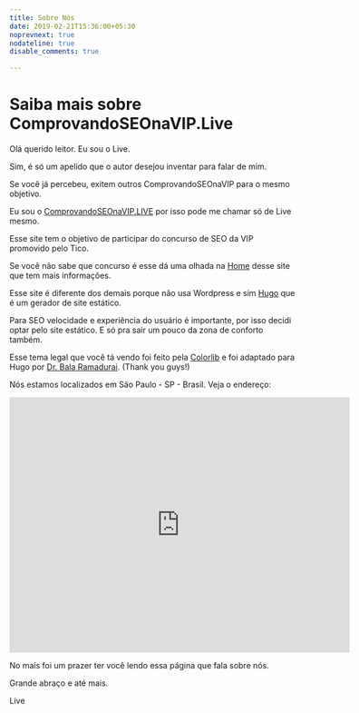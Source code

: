```yaml
---
title: Sobre Nós
date: 2019-02-21T15:36:00+05:30
noprevnext: true
nodateline: true
disable_comments: true

---
```


# Saiba mais sobre ComprovandoSEOnaVIP.Live

Olá querido leitor. Eu sou o Live.

Sim, é só um apelido que o autor desejou inventar para falar de mim.

Se você já percebeu, exitem outros ComprovandoSEOnaVIP para o mesmo objetivo.

Eu sou o [ComprovandoSEOnaVIP.LIVE](https://ComprovandoSEOnaVIP.LIVE) por isso pode me chamar só de Live mesmo.

Esse site tem o objetivo de participar do concurso de SEO da VIP promovido pelo Tico.

Se você não sabe que concurso é esse dá uma olhada na [Home]((https://ComprovandoSEOnaVIP.LIVE)) desse site que tem mais informações.

Esse site é diferente dos demais porque não usa Wordpress e sim [Hugo](https://gohugo.io/) que é um gerador de site estático.

Para SEO velocidade e experiência do usuário é importante, por isso decidi optar pelo site estático. E só pra sair um pouco da zona de conforto também.

Esse tema legal que você tá vendo foi feito pela [Colorlib](https://colorlib.com/wp/themes/travelify/) e foi adaptado para Hugo por [Dr. Bala Ramadurai](https://balaramadurai.net/). (Thank you guys!)

Nós estamos localizados em São Paulo - SP - Brasil. Veja o endereço:

<iframe src="https://www.google.com/maps/embed?pb=!1m18!1m12!1m3!1d1828.6088232384973!2d-46.6350632420172!3d-23.560625437555398!2m3!1f0!2f0!3f0!3m2!1i1024!2i768!4f13.1!3m3!1m2!1s0x94ce59a71b6c4e5d%3A0x6b3eecc6db55914e!2sR.+S%C3%A3o+Joaquim%2C+516+-+Liberdade%2C+S%C3%A3o+Paulo+-+SP%2C+01508-001!5e0!3m2!1spt-BR!2sbr!4v1551016445210" width="600" height="450" frameborder="0" style="border:0" allowfullscreen></iframe>


No mais foi um prazer ter você lendo essa página que fala sobre nós.

Grande abraço e até mais.

Live


